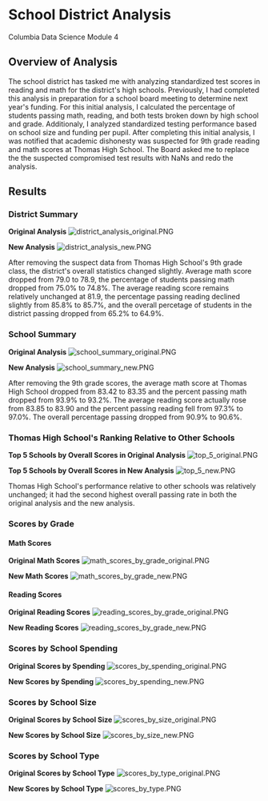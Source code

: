 # School District Analysis
Columbia Data Science Module 4
## Overview of Analysis

The school district has tasked me with analyzing standardized test scores in reading and math for the district's high schools. Previously, I had completed this analysis in preparation for a school board meeting to determine next year's funding. For this initial analysis, I calculated the percentage of students passing math, reading, and both tests broken down by high school and grade. Additionaly, I analyzed standardized testing performance based on school size and funding per pupil. After completing this initial analysis, I was notified that academic dishonesty was suspected for 9th grade reading and math scores at Thomas High School. The Board asked me to replace the the suspected compromised test results with NaNs and redo the analysis.

## Results

### District Summary
**Original Analysis**
![district_analysis_original.PNG](Resources/district_analysis_original.PNG) 

**New Analysis**
![district_analysis_new.PNG](Resources/district_analysis_new.PNG) 

After removing the suspect data from Thomas High School's 9th grade class, the district's overall statistics changed slightly. Average math score dropped from 79.0 to 78.9, the percentage of students passing math dropped from 75.0% to 74.8%. The average reading score remains relatively unchanged at 81.9, the percentage passing reading declined slightly from 85.8% to 85.7%, and the overall percetage of students in the district passing dropped from 65.2% to 64.9%.

### School Summary
**Original Analysis**
![school_summary_original.PNG](Resources/school_summary_original.PNG) 

**New Analysis**
![school_summary_new.PNG](Resources/school_summary_new.PNG) 

After removing the 9th grade scores, the average math score at Thomas High School dropped from 83.42 to 83.35 and the percent passing math dropped from 93.9% to 93.2%. The average reading score actually rose from 83.85 to 83.90 and the percent passing reading fell from 97.3% to 97.0%. The overall percentage passing dropped from 90.9% to 90.6%.

### Thomas High School's Ranking Relative to Other Schools

**Top 5 Schools by Overall Scores in Original Analysis**
![top_5_original.PNG](Resources/top_5_original.PNG) 

**Top 5 Schools by Overall Scores in New Analysis**
![top_5_new.PNG](Resources/top_5_new.PNG) 

Thomas High School's performance relative to other schools was relatively unchanged; it had the second highest overall passing rate in both the original analysis and the new analysis.

### Scores by Grade

#### Math Scores

**Original Math Scores**
![math_scores_by_grade_original.PNG](Resources/math_scores_by_grade_original.PNG) 

**New Math Scores**
![math_scores_by_grade_new.PNG](Resources/math_scores_by_grade_new.PNG) 

#### Reading Scores

**Original Reading Scores**
![reading_scores_by_grade_original.PNG](Resources/reading_scores_by_grade_original.PNG)

**New Reading Scores**
![reading_scores_by_grade_new.PNG](Resources/reading_scores_by_grade_new.PNG)  

### Scores by School Spending
**Original Scores by Spending**
![scores_by_spending_original.PNG](Resources/scores_by_spending_original.PNG)  

**New Scores by Spending**
![scores_by_spending_new.PNG](Resources/scores_by_spending_new.PNG)  

### Scores by School Size

**Original Scores by School Size**
![scores_by_size_original.PNG](Resources/scores_by_size_original.PNG)  

**New Scores by School Size**
![scores_by_size_new.PNG](Resources/scores_by_size_new.PNG) 

### Scores by School Type

**Original Scores by School Type**
![scores_by_type_original.PNG](Resources/scores_by_type_original.PNG)  

**New Scores by School Type**
![scores_by_type.PNG](Resources/scores_by_type.PNG)  
